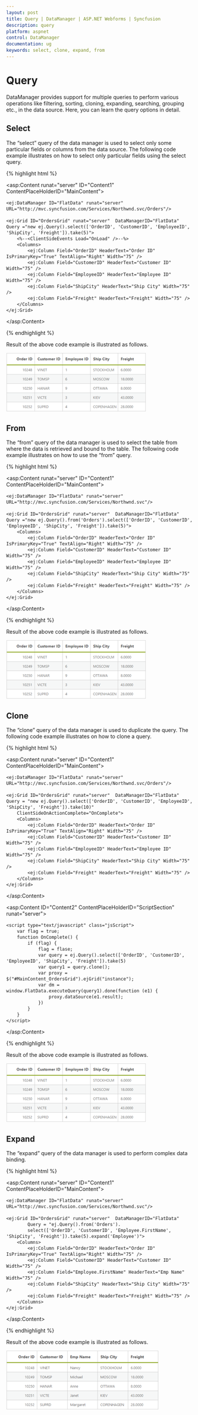 ```yaml
---
layout: post
title: Query | DataManager | ASP.NET Webforms | Syncfusion
description: query
platform: aspnet
control: DataManager
documentation: ug
keywords: select, clone, expand, from
---
```


# Query

DataManager provides support for multiple queries to perform various operations like filtering, sorting, cloning, expanding, searching, grouping etc., in the data source. Here, you can learn the query options in detail.

## Select

The “select” query of the data manager is used to select only some particular fields or columns from the data source. The following code example illustrates on how to select only particular fields using the select query.

{% highlight html %}

<asp:Content runat="server" ID="Content1" ContentPlaceHolderID="MainContent">

    <ej:DataManager ID="FlatData" runat="server" URL="http://mvc.syncfusion.com/Services/Northwnd.svc/Orders"/>

    <ej:Grid ID="OrdersGrid" runat="server"  DataManagerID="FlatData" Query ="new ej.Query().select(['OrderID', 'CustomerID', 'EmployeeID', 'ShipCity', 'Freight']).take(5)">
        <%--<ClientSideEvents Load="OnLoad" />--%>
        <Columns>
            <ej:Column Field="OrderID" HeaderText="Order ID" IsPrimaryKey="True" TextAlign="Right" Width="75" />
            <ej:Column Field="CustomerID" HeaderText="Customer ID" Width="75" />
            <ej:Column Field="EmployeeID" HeaderText="Employee ID" Width="75" />
            <ej:Column Field="ShipCity" HeaderText="Ship City" Width="75" />
            <ej:Column Field="Freight" HeaderText="Freight" Width="75" />
        </Columns>
    </ej:Grid>

</asp:Content>

{% endhighlight %}

Result of the above code example is illustrated as follows.

![](Query_images/Query_img1.png)

## From

The “from” query of the data manager is used to select the table from where the data is retrieved and bound to the table. The following code example illustrates on how to use the “from” query.

{% highlight html %}

<asp:Content runat="server" ID="Content1" ContentPlaceHolderID="MainContent">

    <ej:DataManager ID="FlatData" runat="server" URL="http://mvc.syncfusion.com/Services/Northwnd.svc"/>

    <ej:Grid ID="OrdersGrid" runat="server"  DataManagerID="FlatData" Query ="new ej.Query().from('Orders').select(['OrderID', 'CustomerID', 'EmployeeID', 'ShipCity', 'Freight']).take(5)">
        <Columns>
            <ej:Column Field="OrderID" HeaderText="Order ID" IsPrimaryKey="True" TextAlign="Right" Width="75" />
            <ej:Column Field="CustomerID" HeaderText="Customer ID" Width="75" />
            <ej:Column Field="EmployeeID" HeaderText="Employee ID" Width="75" />
            <ej:Column Field="ShipCity" HeaderText="Ship City" Width="75" />
            <ej:Column Field="Freight" HeaderText="Freight" Width="75" />
        </Columns>
    </ej:Grid>

</asp:Content>

{% endhighlight %}

Result of the above code example is illustrated as follows.

![](Query_images/Query_img2.png)

## Clone

The “clone” query of the data manager is used to duplicate the query. The following code example illustrates on how to clone a query.

{% highlight html %}

<asp:Content runat="server" ID="Content1" ContentPlaceHolderID="MainContent">

    <ej:DataManager ID="FlatData" runat="server" URL="http://mvc.syncfusion.com/Services/Northwnd.svc/Orders"/>

    <ej:Grid ID="OrdersGrid" runat="server"  DataManagerID="FlatData" Query = "new ej.Query().select(['OrderID', 'CustomerID', 'EmployeeID', 'ShipCity', 'Freight']).take(10)"
        ClientSideOnActionComplete="OnComplete">
        <Columns>
            <ej:Column Field="OrderID" HeaderText="Order ID" IsPrimaryKey="True" TextAlign="Right" Width="75" />
            <ej:Column Field="CustomerID" HeaderText="Customer ID" Width="75" />
            <ej:Column Field="EmployeeID" HeaderText="Employee ID" Width="75" />
            <ej:Column Field="ShipCity" HeaderText="Ship City" Width="75" />
            <ej:Column Field="Freight" HeaderText="Freight" Width="75" />
        </Columns>
    </ej:Grid>

</asp:Content>

<asp:Content ID="Content2" ContentPlaceHolderID="ScriptSection" runat="server">

    <script type="text/javascript" class="jsScript">
        var flag = true;
        function OnComplete() {
            if (flag) {
                flag = flase;
                var query = ej.Query().select(['OrderID', 'CustomerID', 'EmployeeID', 'ShipCity', 'Freight']).take(5)
                var query1 = query.clone();
                var proxy = $("#MainContent_OrdersGrid").ejGrid("instance");
                var dm = window.FlatData.executeQuery(query1).done(function (e1) {
                    proxy.dataSource(e1.result);
                })
            }
        }
    </script>

</asp:Content>

{%  endhighlight %}

Result of the above code example is illustrated as follows.

![](Query_images/Query_img3.png)

## Expand

The “expand” query of the data manager is used to perform complex data binding.

{% highlight html %}

<asp:Content runat="server" ID="Content1" ContentPlaceHolderID="MainContent">

    <ej:DataManager ID="FlatData" runat="server" URL="http://mvc.syncfusion.com/Services/Northwnd.svc"/>

    <ej:Grid ID="OrdersGrid" runat="server"  DataManagerID="FlatData"
            Query = "ej.Query().from('Orders').
            select(['OrderID', 'CustomerID', 'Employee.FirstName', 'ShipCity', 'Freight']).take(5).expand('Employee')">
        <Columns>
            <ej:Column Field="OrderID" HeaderText="Order ID" IsPrimaryKey="True" TextAlign="Right" Width="75" />
            <ej:Column Field="CustomerID" HeaderText="Customer ID" Width="75" />
            <ej:Column Field="Employee.FirstName" HeaderText="Emp Name" Width="75" />
            <ej:Column Field="ShipCity" HeaderText="Ship City" Width="75" />
            <ej:Column Field="Freight" HeaderText="Freight" Width="75" />
        </Columns>
    </ej:Grid>

</asp:Content>

{% endhighlight %}

Result of the above code example is illustrated as follows.

![](Query_images/Query_img4.png)



